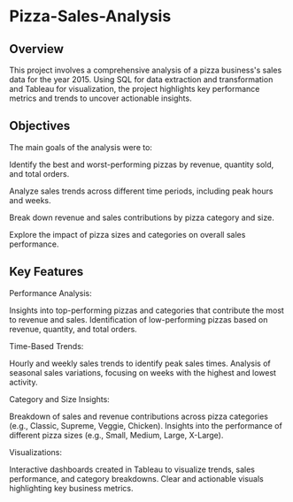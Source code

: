 # Pizza-Sales-Analysis

## Overview
This project involves a comprehensive analysis of a pizza business's sales data for the year 2015. Using SQL for data extraction and transformation and Tableau for visualization, the project highlights key performance metrics and trends to uncover actionable insights.

## Objectives
The main goals of the analysis were to:

Identify the best and worst-performing pizzas by revenue, quantity sold, and total orders.

Analyze sales trends across different time periods, including peak hours and weeks.

Break down revenue and sales contributions by pizza category and size.

Explore the impact of pizza sizes and categories on overall sales performance.

## Key Features

Performance Analysis:

Insights into top-performing pizzas and categories that contribute the most to revenue and sales.
Identification of low-performing pizzas based on revenue, quantity, and total orders.

Time-Based Trends:

Hourly and weekly sales trends to identify peak sales times.
Analysis of seasonal sales variations, focusing on weeks with the highest and lowest activity.

Category and Size Insights:

Breakdown of sales and revenue contributions across pizza categories (e.g., Classic, Supreme, Veggie, Chicken).
Insights into the performance of different pizza sizes (e.g., Small, Medium, Large, X-Large).

Visualizations:

Interactive dashboards created in Tableau to visualize trends, sales performance, and category breakdowns.
Clear and actionable visuals highlighting key business metrics.
